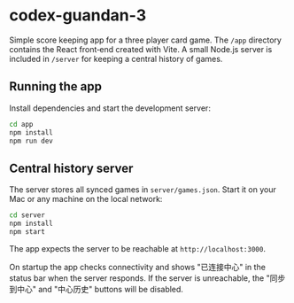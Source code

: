 # codex-guandan-3

Simple score keeping app for a three player card game. The `/app` directory
contains the React front‑end created with Vite. A small Node.js server is
included in `/server` for keeping a central history of games.

## Running the app

Install dependencies and start the development server:

```bash
cd app
npm install
npm run dev
```

## Central history server

The server stores all synced games in `server/games.json`. Start it on your Mac
or any machine on the local network:

```bash
cd server
npm install
npm start
```

The app expects the server to be reachable at `http://localhost:3000`.

On startup the app checks connectivity and shows "已连接中心" in the status bar
when the server responds. If the server is unreachable, the "同步到中心" and
"中心历史" buttons will be disabled.
